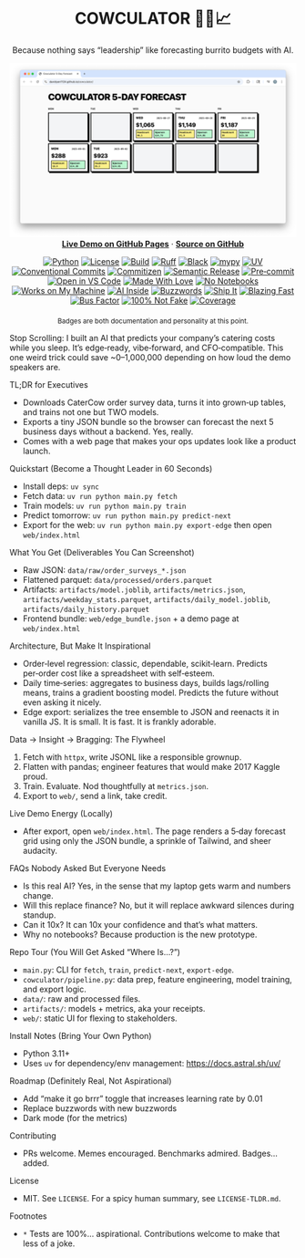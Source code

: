 <div align="center">

# COWCULATOR 🐄➗📈
Because nothing says “leadership” like forecasting burrito budgets with AI.

<p align="center">
  <a href="https://davidyen1124.github.io/cowculator/"><img src="assets/hero.png" alt="COWCULATOR demo screenshot" width="900"></a>
  <br/>
  <a href="https://davidyen1124.github.io/cowculator/"><strong>Live Demo on GitHub Pages</strong></a>
  ·
  <a href="https://github.com/davidyen1124/cowculator"><strong>Source on GitHub</strong></a>
  
</p>

[![Python](https://img.shields.io/badge/Python-3.11%2B-3776AB?logo=python&logoColor=white)](#)
[![License](https://img.shields.io/badge/License-MIT-yellow.svg)](#)
[![Build](https://img.shields.io/badge/CI-GitHub%20Actions-2088ff?logo=github-actions&logoColor=white)](#)
[![Ruff](https://img.shields.io/badge/Lint-ruff-46a2f1.svg)](#)
[![Black](https://img.shields.io/badge/Style-black-000000.svg)](#)
[![mypy](https://img.shields.io/badge/Typing-mypy-2A6DB2.svg)](#)
[![UV](https://img.shields.io/badge/Deps-uv-ff69b4.svg)](#)
[![Conventional Commits](https://img.shields.io/badge/Commits-conventional-ec7600.svg)](#)
[![Commitizen](https://img.shields.io/badge/Commitizen-friendly-blue.svg)](#)
[![Semantic Release](https://img.shields.io/badge/Release-semantic-39c0ba.svg)](#)
[![Pre‑commit](https://img.shields.io/badge/pre--commit-enabled-brightgreen?logo=pre-commit)](#)
[![Open in VS Code](https://img.shields.io/badge/Open%20in-VS%20Code-007ACC?logo=visual-studio-code)](#)
[![Made With Love](https://img.shields.io/badge/Made%20with-%F0%9F%92%96-lightgrey.svg)](#)
[![No Notebooks](https://img.shields.io/badge/Jupyter-not%20today!-purple.svg)](#)
[![Works on My Machine](https://img.shields.io/badge/Works%20on-My%20Machine-success.svg)](#)
[![AI Inside](https://img.shields.io/badge/AI-inside-8A2BE2.svg)](#)
[![Buzzwords](https://img.shields.io/badge/Buzzwords-10x%20%7C%20Synergy%20%7C%20Alignment-ff69b4.svg)](#)
[![Ship It](https://img.shields.io/badge/Ship%20It-🦫-yellow.svg)](#)
[![Blazing Fast](https://img.shields.io/badge/Performance-blazing-orange.svg)](#)
[![Bus Factor](https://img.shields.io/badge/Bus%20Factor-1-red.svg)](#)
[![100% Not Fake](https://img.shields.io/badge/Tests-100%25*-%23ff69b4.svg)](#)
[![Coverage](https://img.shields.io/badge/Coverage-NaN%25-lightgrey.svg)](#)

<sub>Badges are both documentation and personality at this point.</sub>

</div>

Stop Scrolling: I built an AI that predicts your company’s catering costs while you sleep. It’s edge‑ready, vibe‑forward, and CFO‑compatible. This one weird trick could save ~$0–$1,000,000 depending on how loud the demo speakers are.

TL;DR for Executives

- Downloads CaterCow order survey data, turns it into grown‑up tables, and trains not one but TWO models.
- Exports a tiny JSON bundle so the browser can forecast the next 5 business days without a backend. Yes, really.
- Comes with a web page that makes your ops updates look like a product launch.

Quickstart (Become a Thought Leader in 60 Seconds)

- Install deps: `uv sync`
- Fetch data: `uv run python main.py fetch`
- Train models: `uv run python main.py train`
- Predict tomorrow: `uv run python main.py predict-next`
- Export for the web: `uv run python main.py export-edge` then open `web/index.html`

What You Get (Deliverables You Can Screenshot)

- Raw JSON: `data/raw/order_surveys_*.json`
- Flattened parquet: `data/processed/orders.parquet`
- Artifacts: `artifacts/model.joblib`, `artifacts/metrics.json`, `artifacts/weekday_stats.parquet`, `artifacts/daily_model.joblib`, `artifacts/daily_history.parquet`
- Frontend bundle: `web/edge_bundle.json` + a demo page at `web/index.html`

Architecture, But Make It Inspirational

- Order‑level regression: classic, dependable, scikit‑learn. Predicts per‑order cost like a spreadsheet with self‑esteem.
- Daily time‑series: aggregates to business days, builds lags/rolling means, trains a gradient boosting model. Predicts the future without even asking it nicely.
- Edge export: serializes the tree ensemble to JSON and reenacts it in vanilla JS. It is small. It is fast. It is frankly adorable.

Data → Insight → Bragging: The Flywheel

1) Fetch with `httpx`, write JSONL like a responsible grownup.
2) Flatten with pandas; engineer features that would make 2017 Kaggle proud.
3) Train. Evaluate. Nod thoughtfully at `metrics.json`.
4) Export to `web/`, send a link, take credit.

Live Demo Energy (Locally)

- After export, open `web/index.html`. The page renders a 5‑day forecast grid using only the JSON bundle, a sprinkle of Tailwind, and sheer audacity.

FAQs Nobody Asked But Everyone Needs

- Is this real AI? Yes, in the sense that my laptop gets warm and numbers change.
- Will this replace finance? No, but it will replace awkward silences during standup.
- Can it 10x? It can 10x your confidence and that’s what matters.
- Why no notebooks? Because production is the new prototype.

Repo Tour (You Will Get Asked “Where Is…?”)

- `main.py`: CLI for `fetch`, `train`, `predict-next`, `export-edge`.
- `cowculator/pipeline.py`: data prep, feature engineering, model training, and export logic.
- `data/`: raw and processed files.
- `artifacts/`: models + metrics, aka your receipts.
- `web/`: static UI for flexing to stakeholders.

Install Notes (Bring Your Own Python)

- Python 3.11+
- Uses `uv` for dependency/env management: https://docs.astral.sh/uv/

Roadmap (Definitely Real, Not Aspirational)

- Add “make it go brrr” toggle that increases learning rate by 0.01
- Replace buzzwords with new buzzwords
- Dark mode (for the metrics)

Contributing

- PRs welcome. Memes encouraged. Benchmarks admired. Badges… added.

License

- MIT. See `LICENSE`. For a spicy human summary, see `LICENSE-TLDR.md`.

Footnotes

- `*` Tests are 100%… aspirational. Contributions welcome to make that less of a joke.
